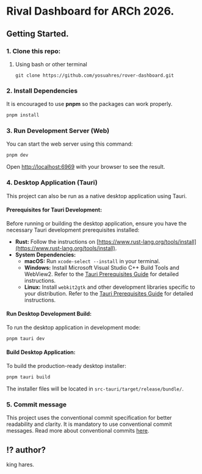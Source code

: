 # Rival Dashboard for ARCh 2026.  

## Getting Started.  

### 1. Clone this repo:

1. Using bash or other terminal

   ```
   git clone https://github.com/yosuahres/rover-dashboard.git
   ```

### 2. Install Dependencies
It is encouraged to use **pnpm** so the packages can work properly.

```bash
pnpm install
```

### 3. Run Development Server (Web)
You can start the web server using this command:
```bash
pnpm dev
```

Open [http://localhost:6969](http://localhost:6969) with your browser to see the result.

### 4. Desktop Application (Tauri)

This project can also be run as a native desktop application using Tauri.

#### Prerequisites for Tauri Development:
Before running or building the desktop application, ensure you have the necessary Tauri development prerequisites installed:
*   **Rust:** Follow the instructions on [https://www.rust-lang.org/tools/install](https://www.rust-lang.org/tools/install).
*   **System Dependencies:**
    *   **macOS:** Run `xcode-select --install` in your terminal.
    *   **Windows:** Install Microsoft Visual Studio C++ Build Tools and WebView2. Refer to the [Tauri Prerequisites Guide](https://tauri.app/v1/guides/getting-started/prerequisites/) for detailed instructions.
    *   **Linux:** Install `webkit2gtk` and other development libraries specific to your distribution. Refer to the [Tauri Prerequisites Guide](https://tauri.app/v1/guides/getting-started/prerequisites/) for detailed instructions.

#### Run Desktop Development Build:
To run the desktop application in development mode:
```bash
pnpm tauri dev
```

#### Build Desktop Application:
To build the production-ready desktop installer:
```bash
pnpm tauri build
```
The installer files will be located in `src-tauri/target/release/bundle/`.

### 5. Commit message
This project uses the conventional commit specification for better readability and clarity. It is mandatory to use conventional commit messages. Read more about conventional commits [here](https://www.conventionalcommits.org/en/v1.0.0/).

## ⁉️ author?   

king hares.
